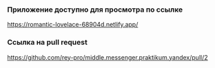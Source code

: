 ### Приложение доступно для просмотра по ссылке
https://romantic-lovelace-68904d.netlify.app/

### Ссылка на pull request
https://github.com/rey-pro/middle.messenger.praktikum.yandex/pull/2
